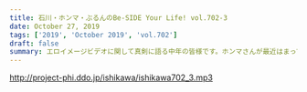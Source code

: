 ```yaml
---
title: 石川・ホンマ・ぶるんのBe-SIDE Your Life! vol.702-3
date: October 27, 2019
tags: ['2019', 'October 2019', 'vol.702']
draft: false
summary: エロイメージビデオに関して真剣に語る中年の皆様です。ホンマさんが最近はまっているものは？？MIURA
---
```


http://project-phi.ddo.jp/ishikawa/ishikawa702_3.mp3